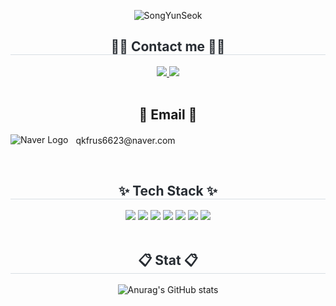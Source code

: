 <div class="header">
      <p align="center">
        <img src="https://capsule-render.vercel.app/api?type=rounded&color=6495ed&fontColor=ffffff&text=SongYunSeok%20GitHub&height=150&fontSize=60" alt="SongYunSeok">
      </p>    
</div>
<div align= "center">
    <h2 style="border-bottom: 1px solid #d8dee4; color: #282d33;"> 🧑‍💻 Contact me 🧑‍💻 </h2>
         <a href=https://www.instagram.com/인스타그램 아이디> <img src="https://img.shields.io/badge/Instagram-E4405F?style=for-the-badge&logo=Instagram&logoColor=white&link=https://www.instagram.com/인 스 타 아 이 디"> </a>
         <a href=mailto:메 일 주 소> <img src="https://img.shields.io/badge/Gmail-EA4335?style=for-the-badge&logo=Gmail&logoColor=white&link=mailto:메 일 주 소"> </a>
          </div><br>
    <div align= "center">  </div> 
    <h2 align="center">📧 Email 📧</h2>
<p>
  <img src="https://img.shields.io/badge/Naver-03C75A?style=for-the-badge&logo=naver&logoColor=white" alt="Naver Logo" style="vertical-align: middle; margin-right: 8px;">
  <span style="vertical-align: middle;">qkfrus6623@naver.com</span>
</p><br>
<div align= "center">
    <h2 style="border-bottom: 1px solid #d8dee4; color: #282d33;"> ✨ Tech Stack ✨ </h2>
    <div style="margin: 0 auto; text-align: center;" align= "center"> <img src="https://img.shields.io/badge/Python-3776AB?style=for-the-badge&logo=Python&logoColor=white">
          <img src="https://img.shields.io/badge/C-A8B9CC?style=for-the-badge&logo=C&logoColor=white">
          <img src="https://img.shields.io/badge/C++-00599C?style=for-the-badge&logo=Cplusplus&logoColor=white">
          <img src="https://img.shields.io/badge/Git-F05032?style=for-the-badge&logo=Git&logoColor=white">
          <img src="https://img.shields.io/badge/Github-181717?style=for-the-badge&logo=Github&logoColor=white">
          <img src="https://img.shields.io/badge/Apache-D22128?style=for-the-badge&logo=Apache&logoColor=white">
          <img src="https://img.shields.io/badge/Tomcat-F8DC75?style=for-the-badge&logo=Apachetomcat&logoColor=black">
          </div>
    </div><br>
<div align= "center">
    <h2 style="border-bottom: 1px solid #d8dee4; color: #282d33;"> 📋 Stat 📋 </h2>
    
![Anurag's GitHub stats](https://github-readme-stats.vercel.app/api?username=깃허브아이디&show_icons=true&theme=radical&bg_color=1e1e1e&text_color=ffffff)

<br>
